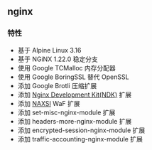 ## nginx

### 特性

- 基于 Alpine Linux 3.16
- 基于 NGiNX 1.22.0 稳定分支
- 使用 Google TCMalloc 内存分配器
- 使用 Google BoringSSL 替代 OpenSSL
- 添加 Google Brotli 压缩扩展
- 添加 [Nginx Development Kit(NDK)](https://github.com/vision5/ngx_devel_kit) 扩展
- 添加 [NAXSI](https://github.com/nbs-system/naxsi) WaF 扩展
- 添加 set-misc-nginx-module 扩展
- 添加 headers-more-nginx-module 扩展
- 添加 encrypted-session-nginx-module 扩展
- 添加 traffic-accounting-nginx-module 扩展